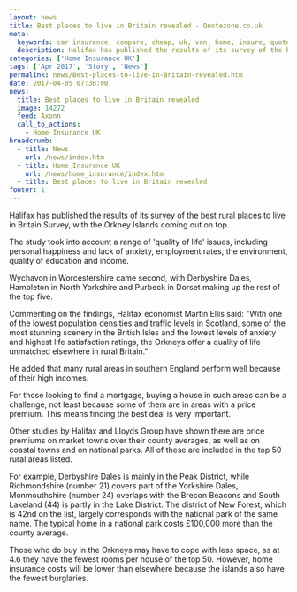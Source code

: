 ```yaml
---
layout: news
title: Best places to live in Britain revealed - Quotezone.co.uk
meta:
  keywords: car insurance, compare, cheap, uk, van, home, insure, quotes, online, comparison, bike, loans, life
  description: Halifax has published the results of its survey of the best rural places to live in Britain Survey, with the Orkney Islands coming out on top
categories: ['Home Insurance UK']
tags: ['Apr 2017', 'Story', 'News']
permalink: news/Best-places-to-live-in-Britain-revealed.htm
date: 2017-04-05 07:30:00
news:
  title: Best places to live in Britain revealed
  image: 14272
  feed: Axonn
  call_to_actions:
    - Home Insurance UK
breadcrumb:
  - title: News
    url: /news/index.htm
  - title: Home Insurance UK
    url: /news/home_insurance/index.htm
  - title: Best places to live in Britain revealed
footer: 1
---
```


Halifax has published the results of its survey of the best rural places to live in Britain Survey, with the Orkney Islands coming out on top.

The study took into account a range of &#39;quality of life&#39; issues, including personal happiness and lack of anxiety, employment rates, the environment, quality of education and income.

Wychavon in Worcestershire came second, with Derbyshire Dales, Hambleton in North Yorkshire and Purbeck in Dorset making up the rest of the top five.

Commenting on the findings, Halifax economist Martin Ellis said: &quot;With one of the lowest population densities and traffic levels in Scotland, some of the most stunning scenery in the British Isles and the lowest levels of anxiety and highest life satisfaction ratings, the Orkneys offer a quality of life unmatched elsewhere in rural Britain.&quot;

He added that many rural areas in southern England perform well because of their high incomes.

For those looking to find a mortgage, buying a house in such areas can be a challenge, not least because some of them are in areas with a price premium. This means finding the best deal is very important.

Other studies by Halifax and Lloyds Group have shown there are price premiums on market towns over their county averages, as well as on coastal towns and on national parks. All of these are included in the top 50 rural areas listed.

For example, Derbyshire Dales is mainly in the Peak District, while Richmondshire (number 21) covers part of the Yorkshire Dales, Monmouthshire (number 24) overlaps with the Brecon Beacons and South Lakeland (44) is partly in the Lake District. The district of New Forest, which is 42nd on the list, largely corresponds with the national park of the same name. The typical home in a national park costs &pound;100,000 more than the county average.

Those who do buy in the Orkneys may have to cope with less space, as at 4.6 they have the fewest rooms per house of the top 50. However, home insurance costs will be lower than elsewhere because the islands also have the fewest burglaries.
